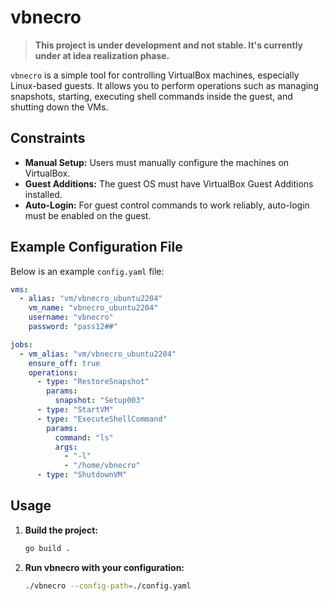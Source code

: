 # vbnecro
> **This project is under development and not stable. It's currently under at idea realization phase.** 

`vbnecro` is a simple tool for controlling VirtualBox machines, especially Linux-based guests. It allows you to perform operations such as managing snapshots, starting, executing shell commands inside the guest, and shutting down the VMs.

## Constraints

- **Manual Setup:** Users must manually configure the machines on VirtualBox.
- **Guest Additions:** The guest OS must have VirtualBox Guest Additions installed.
- **Auto-Login:** For guest control commands to work reliably, auto-login must be enabled on the guest.

## Example Configuration File

Below is an example `config.yaml` file:

```yaml
vms:
  - alias: "vm/vbnecro_ubuntu2204"
    vm_name: "vbnecro_ubuntu2204"
    username: "vbnecro"
    password: "pass12##"

jobs:
  - vm_alias: "vm/vbnecro_ubuntu2204"
    ensure_off: true
    operations:
      - type: "RestoreSnapshot"
        params:
          snapshot: "Setup003"
      - type: "StartVM"
      - type: "ExecuteShellCommand"
        params:
          command: "ls"
          args:
            - "-l"
            - "/home/vbnecro"
      - type: "ShutdownVM"

```

## Usage

1.  **Build the project:**
    
    ```bash
    go build .
    
    ```
    
2.  **Run vbnecro with your configuration:**
    
    ```bash
    ./vbnecro --config-path=./config.yaml
    ```
   


